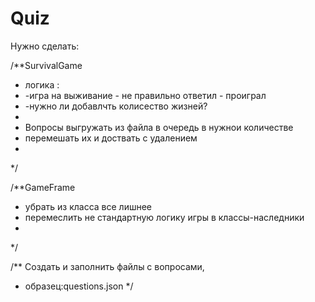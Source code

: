 # Quiz

Нужно сделать:

/**SurvivalGame
* логика :
* -игра на выживание - не правильно ответил - проиграл
* -нужно ли добавлчть колисество жизней?
*
* Вопросы выгружать из файла  в очередь в нужнои количестве
* перемешать их и доствать с удалением
*
*/

/**GameFrame
* убрать из класса все лишнее
* перемеслить не стандартную логику игры в классы-наследники
* 
*/

/** Создать и заполнить файлы с вопросами, 
*  образец:questions.json
*/

